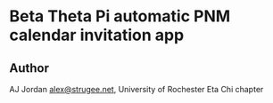 # Beta Theta Pi automatic PNM calendar invitation app

## Author

AJ Jordan <alex@strugee.net>, University of Rochester Eta Chi chapter
